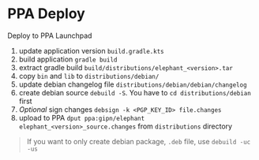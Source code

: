 # PPA Deploy

Deploy to PPA Launchpad

1. update application version `build.gradle.kts`
2. build application `gradle build`
3. extract gradle build `build/distributions/elephant_<version>.tar`
4. copy `bin` and `lib` to `distributions/debian/`
5. update debian changelog file `distributions/debian/debian/changelog`
6. create debian source `debuild -S`. You have to `cd distributions/debian` first
7. *Optional* sign changes `debsign -k <PGP_KEY_ID> file.changes`
8. upload to PPA `dput ppa:gipn/elephant elephant_<version>_source.changes` from `distributions` directory

> If you want to only create debian package, `.deb` file, use `debuild -uc -us`